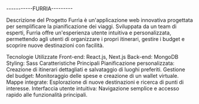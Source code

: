 -----------FURRIA---------

Descrizione del Progetto
Furrìa è un'applicazione web innovativa progettata per semplificare la pianificazione dei viaggi. Sviluppata da un team di esperti, Furrìa offre un'esperienza utente intuitiva e personalizzata, permettendo agli utenti di organizzare i propri itinerari, gestire i budget e scoprire nuove destinazioni con facilità.

Tecnologie Utilizzate
Front-end: React.js, Next.js
Back-end: MongoDB
Styling: Sass
Caratteristiche Principali
Pianificazione personalizzata: Creazione di itinerari dettagliati e salvataggio di luoghi preferiti.
Gestione del budget: Monitoraggio delle spese e creazione di un wallet virtuale.
Mappe integrate: Esplorazione di nuove destinazioni e ricerca di punti di interesse.
Interfaccia utente intuitiva: Navigazione semplice e accesso rapido alle funzionalità principali.
